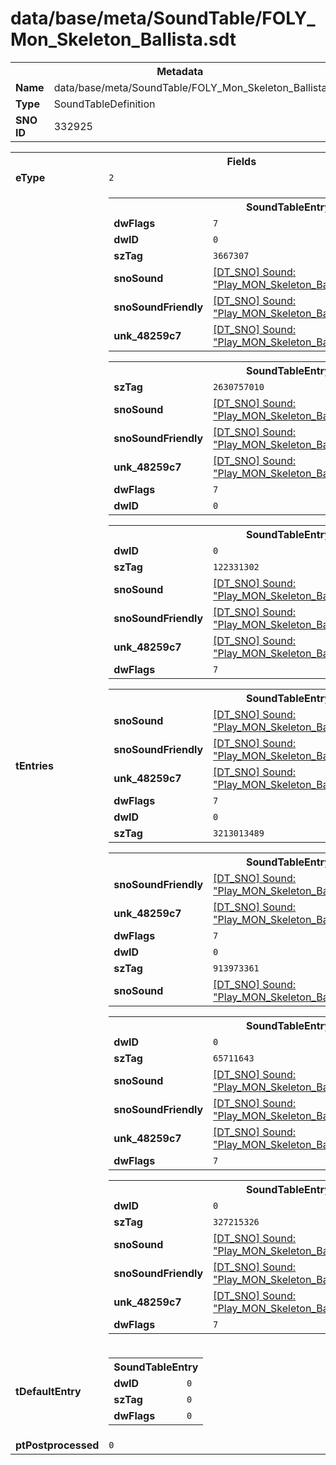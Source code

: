 <h1>data/base/meta/SoundTable/FOLY_Mon_Skeleton_Ballista.sdt</h1><table><tr><th colspan="100%">Metadata</th></tr><tr><td><b>Name</b></td><td>data/base/meta/SoundTable/FOLY_Mon_Skeleton_Ballista.sdt</td></tr><tr><td><b>Type</b></td><td>SoundTableDefinition</td></tr><tr><td><b>SNO ID</b></td><td>332925</td></tr></table>

<table><tr><th colspan="100%">Fields</th></tr><tr><td><b>eType</b></td><td><code>2</code></td></tr><tr><td><b>tEntries</b></td><td><table><tr><th colspan="100%">SoundTableEntry</th></tr><tr><td><b>dwFlags</b></td><td><code>7</code></td></tr><tr><td><b>dwID</b></td><td><code>0</code></td></tr><tr><td><b>szTag</b></td><td><code>3667307</code></td></tr><tr><td><b>snoSound</b></td><td><a href="..\Sound\Play_MON_Skeleton_Ballista_FOLY_Release_3P.snd">[DT_SNO] Sound: "Play_MON_Skeleton_Ballista_FOLY_Release_3P"</a></td></tr><tr><td><b>snoSoundFriendly</b></td><td><a href="..\Sound\Play_MON_Skeleton_Ballista_FOLY_Release_3P.snd">[DT_SNO] Sound: "Play_MON_Skeleton_Ballista_FOLY_Release_3P"</a></td></tr><tr><td><b>unk_48259c7</b></td><td><a href="..\Sound\Play_MON_Skeleton_Ballista_FOLY_Release_3P.snd">[DT_SNO] Sound: "Play_MON_Skeleton_Ballista_FOLY_Release_3P"</a></td></tr></table>


<table><tr><th colspan="100%">SoundTableEntry</th></tr><tr><td><b>szTag</b></td><td><code>2630757010</code></td></tr><tr><td><b>snoSound</b></td><td><a href="..\Sound\Play_MON_Skeleton_Ballista_FOLY_Ropes_3P.snd">[DT_SNO] Sound: "Play_MON_Skeleton_Ballista_FOLY_Ropes_3P"</a></td></tr><tr><td><b>snoSoundFriendly</b></td><td><a href="..\Sound\Play_MON_Skeleton_Ballista_FOLY_Ropes_3P.snd">[DT_SNO] Sound: "Play_MON_Skeleton_Ballista_FOLY_Ropes_3P"</a></td></tr><tr><td><b>unk_48259c7</b></td><td><a href="..\Sound\Play_MON_Skeleton_Ballista_FOLY_Ropes_3P.snd">[DT_SNO] Sound: "Play_MON_Skeleton_Ballista_FOLY_Ropes_3P"</a></td></tr><tr><td><b>dwFlags</b></td><td><code>7</code></td></tr><tr><td><b>dwID</b></td><td><code>0</code></td></tr></table>


<table><tr><th colspan="100%">SoundTableEntry</th></tr><tr><td><b>dwID</b></td><td><code>0</code></td></tr><tr><td><b>szTag</b></td><td><code>122331302</code></td></tr><tr><td><b>snoSound</b></td><td><a href="..\Sound\Play_MON_Skeleton_Ballista_FOLY_Destroyed_3P.snd">[DT_SNO] Sound: "Play_MON_Skeleton_Ballista_FOLY_Destroyed_3P"</a></td></tr><tr><td><b>snoSoundFriendly</b></td><td><a href="..\Sound\Play_MON_Skeleton_Ballista_FOLY_Destroyed_3P.snd">[DT_SNO] Sound: "Play_MON_Skeleton_Ballista_FOLY_Destroyed_3P"</a></td></tr><tr><td><b>unk_48259c7</b></td><td><a href="..\Sound\Play_MON_Skeleton_Ballista_FOLY_Destroyed_3P.snd">[DT_SNO] Sound: "Play_MON_Skeleton_Ballista_FOLY_Destroyed_3P"</a></td></tr><tr><td><b>dwFlags</b></td><td><code>7</code></td></tr></table>


<table><tr><th colspan="100%">SoundTableEntry</th></tr><tr><td><b>snoSound</b></td><td><a href="..\Sound\Play_MON_Skeleton_Ballista_Walk_FS_V3_3P.snd">[DT_SNO] Sound: "Play_MON_Skeleton_Ballista_Walk_FS_V3_3P"</a></td></tr><tr><td><b>snoSoundFriendly</b></td><td><a href="..\Sound\Play_MON_Skeleton_Ballista_Walk_FS_V3_3P.snd">[DT_SNO] Sound: "Play_MON_Skeleton_Ballista_Walk_FS_V3_3P"</a></td></tr><tr><td><b>unk_48259c7</b></td><td><a href="..\Sound\Play_MON_Skeleton_Ballista_Walk_FS_V3_3P.snd">[DT_SNO] Sound: "Play_MON_Skeleton_Ballista_Walk_FS_V3_3P"</a></td></tr><tr><td><b>dwFlags</b></td><td><code>7</code></td></tr><tr><td><b>dwID</b></td><td><code>0</code></td></tr><tr><td><b>szTag</b></td><td><code>3213013489</code></td></tr></table>


<table><tr><th colspan="100%">SoundTableEntry</th></tr><tr><td><b>snoSoundFriendly</b></td><td><a href="..\Sound\Play_MON_Skeleton_Ballista_FOLY_Fidgets_3P.snd">[DT_SNO] Sound: "Play_MON_Skeleton_Ballista_FOLY_Fidgets_3P"</a></td></tr><tr><td><b>unk_48259c7</b></td><td><a href="..\Sound\Play_MON_Skeleton_Ballista_FOLY_Fidgets_3P.snd">[DT_SNO] Sound: "Play_MON_Skeleton_Ballista_FOLY_Fidgets_3P"</a></td></tr><tr><td><b>dwFlags</b></td><td><code>7</code></td></tr><tr><td><b>dwID</b></td><td><code>0</code></td></tr><tr><td><b>szTag</b></td><td><code>913973361</code></td></tr><tr><td><b>snoSound</b></td><td><a href="..\Sound\Play_MON_Skeleton_Ballista_FOLY_Fidgets_3P.snd">[DT_SNO] Sound: "Play_MON_Skeleton_Ballista_FOLY_Fidgets_3P"</a></td></tr></table>


<table><tr><th colspan="100%">SoundTableEntry</th></tr><tr><td><b>dwID</b></td><td><code>0</code></td></tr><tr><td><b>szTag</b></td><td><code>65711643</code></td></tr><tr><td><b>snoSound</b></td><td><a href="..\Sound\Play_MON_Skeleton_Ballista_FOLY_Wood_Mvts_3P.snd">[DT_SNO] Sound: "Play_MON_Skeleton_Ballista_FOLY_Wood_Mvts_3P"</a></td></tr><tr><td><b>snoSoundFriendly</b></td><td><a href="..\Sound\Play_MON_Skeleton_Ballista_FOLY_Wood_Mvts_3P.snd">[DT_SNO] Sound: "Play_MON_Skeleton_Ballista_FOLY_Wood_Mvts_3P"</a></td></tr><tr><td><b>unk_48259c7</b></td><td><a href="..\Sound\Play_MON_Skeleton_Ballista_FOLY_Wood_Mvts_3P.snd">[DT_SNO] Sound: "Play_MON_Skeleton_Ballista_FOLY_Wood_Mvts_3P"</a></td></tr><tr><td><b>dwFlags</b></td><td><code>7</code></td></tr></table>


<table><tr><th colspan="100%">SoundTableEntry</th></tr><tr><td><b>dwID</b></td><td><code>0</code></td></tr><tr><td><b>szTag</b></td><td><code>327215326</code></td></tr><tr><td><b>snoSound</b></td><td><a href="..\Sound\Play_MON_Skeleton_Ballista_FOLY_Bolt_3P.snd">[DT_SNO] Sound: "Play_MON_Skeleton_Ballista_FOLY_Bolt_3P"</a></td></tr><tr><td><b>snoSoundFriendly</b></td><td><a href="..\Sound\Play_MON_Skeleton_Ballista_FOLY_Bolt_3P.snd">[DT_SNO] Sound: "Play_MON_Skeleton_Ballista_FOLY_Bolt_3P"</a></td></tr><tr><td><b>unk_48259c7</b></td><td><a href="..\Sound\Play_MON_Skeleton_Ballista_FOLY_Bolt_3P.snd">[DT_SNO] Sound: "Play_MON_Skeleton_Ballista_FOLY_Bolt_3P"</a></td></tr><tr><td><b>dwFlags</b></td><td><code>7</code></td></tr></table>


</td></tr><tr><td><b>tDefaultEntry</b></td><td><table><tr><th colspan="100%">SoundTableEntry</th></tr><tr><td><b>dwID</b></td><td><code>0</code></td></tr><tr><td><b>szTag</b></td><td><code>0</code></td></tr><tr><td><b>dwFlags</b></td><td><code>0</code></td></tr></table>

</td></tr><tr><td><b>ptPostprocessed</b></td><td><code>0</code></td></tr></table>

